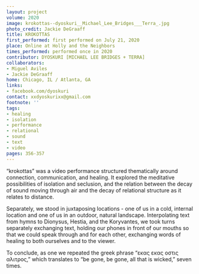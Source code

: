```yaml
---
layout: project
volume: 2020
image: krokottas--dyoskuri__Michael_Lee_Bridges___Terra_.jpg
photo_credit: Jackie DeGraaff
title: KROKOTTAS
first_performed: first performed on July 21, 2020
place: Online at Holly and the Neighbors
times_performed: performed once in 2020
contributor: DYOSKURI [MICHAEL LEE BRIDGES + TERRA]
collaborators:
- Miguel Aviles
- Jackie DeGraaff
home: Chicago, IL / Atlanta, GA
links:
- facebook.com/dyoskuri
contact: xxdyoskurixx@gmail.com
footnote: ''
tags:
- healing
- isolation
- performance
- relational
- sound
- text
- video
pages: 356-357
---
```


“krokottas” was a video performance structured thematically around connection, communication, and healing. It explored the meditative possibilities of isolation and seclusion, and the relation between the decay of sound moving through air and the decay of relational structure as it relates to distance.

Separately, we stood in juxtaposing locations - one of us in a cold, internal location and one of us in an outdoor, natural landscape. Interpolating text from hymns to Dionysus, Hestia, and the Koryvantes, we took turns separately exchanging text, holding our phones in front of our mouths so that we could speak through and for each other, exchanging words of healing to both ourselves and to the viewer. 

To conclude, as one we repeated the greek phrase “εκας εκας οστις αλιτρος,” which translates to “be gone, be gone, all that is wicked,” seven times.
